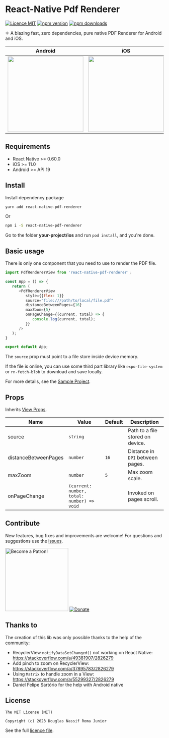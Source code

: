 # React-Native Pdf Renderer

[![Licence MIT](https://img.shields.io/badge/licence-MIT-blue.svg)](https://github.com/douglasjunior/react-native-pdf-renderer/blob/master/LICENSE)
[![npm version](https://img.shields.io/npm/v/react-native-pdf-renderer.svg)](https://www.npmjs.com/package/react-native-pdf-renderer)
[![npm downloads](https://img.shields.io/npm/dt/react-native-pdf-renderer.svg)](#install-with-react-native-link)

⚛ A blazing fast, zero dependencies, pure native PDF Renderer for Android and iOS.

|Android|iOS|
|-|-|
|<img src="https://github.com/douglasjunior/react-native-pdf-renderer/raw/main/screenshots/android.gif" width="240"/>|<img src="https://github.com/douglasjunior/react-native-pdf-renderer/raw/main/screenshots/ios.gif" width="240"/>

## Requirements

- React Native >= 0.60.0
- iOS >= 11.0
- Android >= API 19

## Install

Install dependency package
```bash
yarn add react-native-pdf-renderer
```
Or
```bash
npm i -S react-native-pdf-renderer
```

Go to the folder **your-project/ios** and run `pod install`, and you're done. 

## Basic usage

There is only one component that you need to use to render the PDF file.

```js
import PdfRendererView from 'react-native-pdf-renderer';

const App = () => {
   return (
      <PdfRendererView
         style={{flex: 1}}
         source="file:///path/to/local/file.pdf"
         distanceBetweenPages={16}
         maxZoom={5}
         onPageChange={(current, total) => {
            console.log(current, total);
         }}
      />
   );
}

export default App;
```

The `source` prop must point to a file store inside device memory. 

If the file is online, you can use some third part library like `expo-file-system` or `rn-fetch-blob` to download and save locally.

For more details, see the [Sample Project](https://github.com/douglasjunior/react-native-pdf-renderer/blob/master/Sample/App.tsx).

## Props

Inherits [View Props](https://reactnative.dev/docs/view#props).

|Name|Value|Default|Description|
|-|-|-|-|
|source|`string`||Path to a file stored on device.|
|distanceBetweenPages|`number`|`16`|Distance in `DPI` between pages.|
|maxZoom|`number`|`5`|Max zoom scale.|
|onPageChange|`(current: number, total: number) => void`||Invoked on pages scroll.|

## Contribute

New features, bug fixes and improvements are welcome! For questions and suggestions use the [issues](https://github.com/douglasjunior/react-native-pdf-renderer/issues).

<a href="https://www.patreon.com/douglasjunior"><img src="http://i.imgur.com/xEO164Z.png" alt="Become a Patron!" width="200" /></a>
[![Donate](https://www.paypalobjects.com/en_US/i/btn/btn_donateCC_LG.gif)](https://paypal.me/douglasnassif)

## Thanks to

The creation of this lib was only possible thanks to the help of the community:

- RecyclerView `notifyDataSetChanged()` not working on React Native: https://stackoverflow.com/a/49381907/2826279
- Add pinch to zoom on RecyclerView: https://stackoverflow.com/a/37895783/2826279
- Using `Matrix` to handle zoom in a View: https://stackoverflow.com/a/55299327/2826279
- Daniel Felipe Sartório for the help with Android native

## License

```
The MIT License (MIT)

Copyright (c) 2023 Douglas Nassif Roma Junior
```

See the full [licence file](https://github.com/douglasjunior/react-native-pdf-renderer/blob/master/LICENSE).
